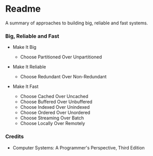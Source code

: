 # Readme
A summary of approaches to building big, reliable and fast systems.

### Big, Reliable and Fast

- Make It Big
  - Choose Partitioned Over Unpartitioned

- Make It Reliable
  - Choose Redundant Over Non-Redundant

- Make It Fast
  - Choose Cached Over Uncached
  - Choose Buffered Over Unbuffered
  - Choose Indexed Over Unindexed
  - Choose Ordered Over Unordered
  - Choose Streaming Over Batch
  - Choose Locally Over Remotely

### Credits
- Computer Systems: A Programmer's Perspective, Third Edition

